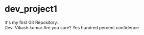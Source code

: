 # dev_project1
It's my first Git Repository.
<br>
Dev. Vikash kumar
Are you sure?
Yes hundred percent.confidence